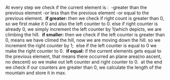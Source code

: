 At every step we check if the current element is :
​
-greater than the previous element
-or less than the previous element
-or equal to the previous element.
​
**if greater:**
then we check if right count is greater than 0, so we first make it 0 and also the left counter to 0.
else if right counter is already 0, we simply increment the left counter by 1(which depicts, we are climbing the hill.
​
**if smaller:**
then we check if the left counter is greater than 0, means we have climed the hill, now we are moving down the hill.
so we increment the right counter by 1;
​
else if the left counter is equal to 0 we make the right counter to 0.
​
**if equal:**
if the current elements gets equal to the previous element, that means there occurred an plane area(no ascent, no descent) so we make out left counter and right counter to 0.
​
at the end we check if our counters are greater than 0, we calculate the length of the mountain and store it in max.
​
​
​